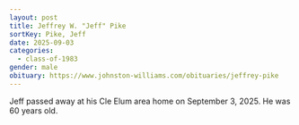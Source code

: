 ```yaml
---
layout: post
title: Jeffrey W. "Jeff" Pike
sortKey: Pike, Jeff
date: 2025-09-03
categories:
  - class-of-1983
gender: male
obituary: https://www.johnston-williams.com/obituaries/jeffrey-pike
---
```

Jeff passed away at his Cle Elum area home on September 3, 2025. He was 60 years old.